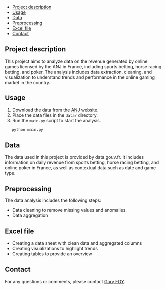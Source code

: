 - [Project description](#project-description)
- [Usage](#usage)
- [Data](#data)
- [Preprocessing](#preprocessing)
- [Excel file](#excel-file)
- [Contact](#contact)


## Project description
This project aims to analyze data on the revenue generated by online games licensed by the ANJ in France, including sports betting, horse racing betting, and poker. The analysis includes data extraction, cleaning, and visualization to understand trends and performance in the online gaming market in the country.


## Usage
1. Download the data from the [ANJ](https://anj.fr/open-data-anj) website.
2. Place the data files in the `data/` directory.
3. Run the `main.py` script to start the analysis.

```bash
   python main.py
```

   
## Data
The data used in this project is provided by data.gouv.fr. It includes information on daily revenue from sports betting, horse racing betting, and online poker in France, as well as contextual data such as date and game type.

## Preprocessing
The data analysis includes the following steps:

* Data cleaning to remove missing values and anomalies.
* Data aggregation  


## Excel file
* Creating a data sheet with clean data and aggregated columns
* Creating visualizations to highlight trends
* Creating tables to provide an overview


## Contact
For any questions or comments, please contact [Gary FOY](mailto:garyfoy@hotmail.fr).








